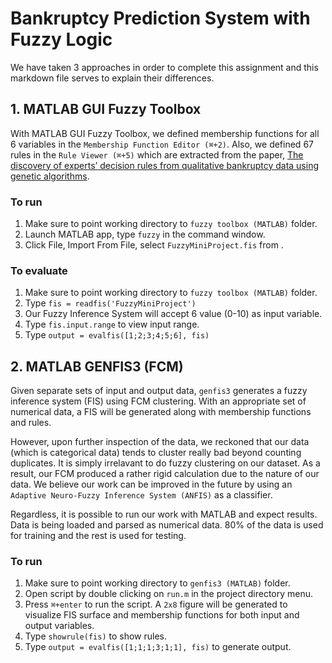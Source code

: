 # Bankruptcy Prediction System with Fuzzy Logic

We have taken 3 approaches in order to complete this assignment and this markdown file serves to explain their differences.

## 1. MATLAB GUI Fuzzy Toolbox

With MATLAB GUI Fuzzy Toolbox, we defined membership functions for all 6 variables in the `Membership Function Editor (⌘+2)`. Also, we defined 67 rules in the `Rule Viewer (⌘+5)` which are extracted from the paper, [The discovery of experts’ decision rules from qualitative bankruptcy data using genetic algorithms](https://www.sciencedirect.com/science/article/pii/S0957417403001027).

### To run
1. Make sure to point working directory to `fuzzy toolbox (MATLAB)` folder.
2. Launch MATLAB app, type `fuzzy` in the command window.
3. Click File, Import From File, select `FuzzyMiniProject.fis` from .

### To evaluate
1. Make sure to point working directory to `fuzzy toolbox (MATLAB)` folder.
2. Type `fis = readfis('FuzzyMiniProject')`
3. Our Fuzzy Inference System will accept 6 value (0-10) as input variable.
4. Type `fis.input.range` to view input range.
5. Type `output = evalfis([1;2;3;4;5;6], fis)`

## 2. MATLAB GENFIS3 (FCM)

Given separate sets of input and output data, `genfis3` generates a fuzzy inference system (FIS) using FCM clustering. With an appropriate set of numerical data, a FIS will be generated along with membership functions and rules. 

However, upon further inspection of the data, we reckoned that our data (which is categorical data) tends to cluster really bad beyond counting duplicates. It is simply irrelavant to do fuzzy clustering on our dataset. As a result, our FCM produced a rather rigid calculation due to the nature of our data. We believe our work can be improved in the future by using an `Adaptive Neuro-Fuzzy Inference System (ANFIS)` as a classifier.

Regardless, it is possible to run our work with MATLAB and expect results. Data is being loaded and parsed as numerical data. 80% of the data is used for training and the rest is used for testing.

### To run
1. Make sure to point working directory to `genfis3 (MATLAB)` folder.
2. Open script by double clicking on `run.m` in the project directory menu.
3. Press `⌘+enter` to run the script. A `2x8` figure will be generated to visualize FIS surface and membership functions for both input and output variables.
4. Type `showrule(fis)` to show rules.
5. Type `output = evalfis([1;1;1;3;1;1], fis)` to generate output.